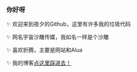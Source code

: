 ### 你好呀
✨ 欢迎来到夜夕的Github，这里有许多我的垃圾代码

✨ 网名宇宙沙雕传媒，我如名一样是个沙雕

✨ 喜欢折腾，主要是网站和Alua

✨ 我的博客[点这里踩进去！](https://yzsdcm.top)
<!--
**tangyuanpro/tangyuanpro** is a ✨ _special_ ✨ repository because its `README.md` (this file) appears on your GitHub profile.

Here are some ideas to get you started:

- 🔭 I’m currently working on ...
- 🌱 I’m currently learning ...
- 👯 I’m looking to collaborate on ...
- 🤔 I’m looking for help with ...
- 💬 Ask me about ...
- 📫 How to reach me: ...
- 😄 Pronouns: ...
- ⚡ Fun fact: ...
-->
